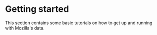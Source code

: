 # Getting started

This section contains some basic tutorials on how to get up and running with Mozilla's data.
